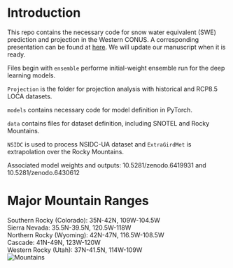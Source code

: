 # Introduction


This repo contains the necessary code for snow water equivalent (SWE) prediction and projection in the Western CONUS. A corresponding presentation can be found at [here](https://www.essoar.org/doi/abs/10.1002/essoar.10509011.1). We will update our manuscript when it is ready.  

Files begin with ```ensemble``` performe initial-weight ensemble run for the deep learning models. 

```Projection``` is the folder for projection analysis with historical and RCP8.5 LOCA datasets.  

```models``` contains necessary code for model definition in PyTorch.  

```data``` contains files for dataset definition, including SNOTEL and Rocky Mountains.

```NSIDC``` is used to process NSIDC-UA dataset and ```ExtraGirdMet``` is extrapolation over the Rocky Mountains. 


Associated model weights and outputs: 10.5281/zenodo.6419931 and 10.5281/zenodo.6430612 


# Major Mountain Ranges

Southern Rocky (Colorado): 35N-42N, 109W-104.5W    
Sierra Nevada: 35.5N-39.5N, 120.5W-118W    
Northern Rocky (Wyoming): 42N-47N, 116.5W-108.5W    
Cascade: 41N-49N, 123W-120W    
Western Rocky (Utah): 37N-41.5N, 114W-109W    
![Mountains](./Mountains.png, "MountainRanges")    


